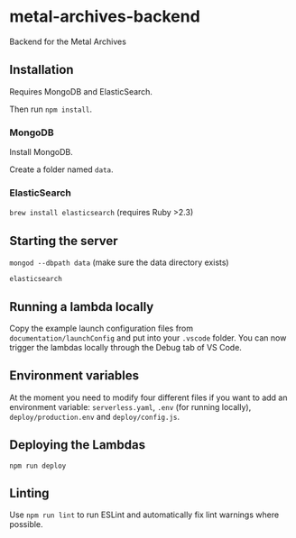 # metal-archives-backend
Backend for the Metal Archives

## Installation

Requires MongoDB and ElasticSearch.

Then run `npm install`.

### MongoDB

Install MongoDB.

Create a folder named `data`.

### ElasticSearch

`brew install elasticsearch` (requires Ruby >2.3)

## Starting the server 

`mongod --dbpath data` (make sure the data directory exists)

`elasticsearch`

## Running a lambda locally
Copy the example launch configuration files from `documentation/launchConfig` and put into your `.vscode` folder. You can now trigger the lambdas locally through the Debug tab of VS Code.

## Environment variables
At the moment you need to modify four different files if you want to add an environment variable: `serverless.yaml`, `.env` (for running locally), `deploy/production.env` and `deploy/config.js`.

## Deploying the Lambdas

`npm run deploy`

## Linting
Use `npm run lint` to run ESLint and automatically fix lint warnings where possible.
